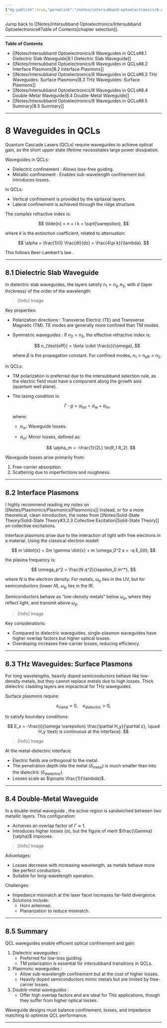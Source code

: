 ```yaml
---
{"dg-publish":true,"permalink":"/notes/intersubband-optoelectronics/8-waveguides-in-qc-ls/","hide":"true","updated":"2025-01-29T20:54:59.346+01:00"}
---
```


Jump back to [[Notes/Intersubband Optoelectronics/Intersubband Optoelectronics#Table of Contents\|chapter selection]].

---
**Table of Contents**

- [[Notes/Intersubband Optoelectronics/8 Waveguides in QCLs#8.1 Dielectric Slab Waveguide\|8.1 Dielectric Slab Waveguide]]
- [[Notes/Intersubband Optoelectronics/8 Waveguides in QCLs#8.2 Interface Plasmons\|8.2 Interface Plasmons]]
- [[Notes/Intersubband Optoelectronics/8 Waveguides in QCLs#8.3 THz Waveguides: Surface Plasmons\|8.3 THz Waveguides: Surface Plasmons]]
- [[Notes/Intersubband Optoelectronics/8 Waveguides in QCLs#8.4 Double-Metal Waveguide\|8.4 Double-Metal Waveguide]]
- [[Notes/Intersubband Optoelectronics/8 Waveguides in QCLs#8.5 Summary\|8.5 Summary]]

---
# 8 Waveguides in QCLs

Quantum Cascade Lasers (QCLs) require waveguides to achieve optical gain, as the short upper state lifetime necessitates large power dissipation. 

Waveguides in QCLs:
- Dielectric confinement : Allows loss-free guiding.
- Metallic confinement : Enables sub-wavelength confinement but introduces losses.

In QCLs:
- Vertical confinement is provided by the epitaxial layers.
- Lateral confinement is achieved through the ridge structure.

The complex refractive index is:

$$
\tilde{n} = n + i k = \sqrt{\varepsilon},
$$

where $k$ is the extinction coefficient, related to attenuation:

$$
\alpha = \frac{1}{I} \frac{dI}{dz} = \frac{4\pi k}{\lambda}.
$$

This follows Beer-Lambert's law .

---
## 8.1 Dielectric Slab Waveguide

In dielectric slab waveguides, the layers satisfy $n_1 > n_2, n_3$, with $d$ (layer thickness) of the order of the wavelength:

>[!info] Image

Key properties:
- Polarization directions : Transverse Electric (TE) and Transverse Magnetic (TM). TE modes are generally more confined than TM modes.
- Symmetric waveguides : If $n_2 = n_3$, the effective refractive index is:

  $$
  n_{\text{eff}} = \beta \cdot \frac{c}{\omega},
  $$

  where $\beta$ is the propagation constant. For confined modes, $n_1 > n_{\text{eff}} > n_2$.

In QCLs:
- TM polarization is preferred due to the intersubband selection rule, as the electric field must have a component along the growth axis (quantum well plane).
- The lasing condition is:

  $$
  \Gamma \cdot g = \alpha_{\text{tot}} = \alpha_w + \alpha_m,
  $$

  where:
  - $\alpha_w$: Waveguide losses.
  - $\alpha_m$: Mirror losses, defined as:

    $$
    \alpha_m = -\frac{1}{2L} \ln(R_1 R_2).
    $$

Waveguide losses arise primarily from:
1. Free-carrier absorption.
2. Scattering due to imperfections and roughness.

---
## 8.2 Interface Plasmons

I highly recommend reading my notes on [[Notes/Plasmonics/Plasmonics\|Plasmonics]] instead, or for a more theoretical, clean introduction, the notes from [[Notes/Solid-State Theory/Solid-State Theory#3.2.3 Collective Excitation\|Solid-State Theory]] on collective excitations.

Interface plasmons arise due to the interaction of light with free electrons in a material. Using the classical electron model:

$$
m \ddot{x} + 2m \gamma \dot{x} + m \omega_0^2 x = -q E_0(t),
$$

the plasma frequency is:

$$
\omega_p^2 = \frac{N q^2}{\epsilon_0 m^*},
$$

where $N$ is the electron density. For metals, $\omega_p$ lies in the UV, but for semiconductors (lower $N$), $\omega_p$ lies in the IR.

Semiconductors behave as "low-density metals" below $\omega_p$, where they reflect light, and transmit above $\omega_p$.

>[!info] Image

Key considerations:
- Compared to dielectric waveguides, single-plasmon waveguides have higher overlap factors but higher optical losses.
- Overdoping increases free-carrier losses, reducing efficiency.

---
## 8.3 THz Waveguides: Surface Plasmons

For long wavelengths, heavily doped semiconductors behave like low-density metals, but they cannot replace metals due to high losses. Thick dielectric cladding layers are impractical for THz waveguides.

Surface plasmons require:

$$
\varepsilon_{\text{metal}} < 0, \quad \varepsilon_{\text{dielectric}} > 0,
$$

to satisfy boundary conditions:

$$
E_x = -\frac{i}{\omega \varepsilon} \frac{\partial H_y}{\partial z}, \quad H_y \text{ is continuous at the interface}.
$$

>[!info] Image

At the metal-dielectric interface:
- Electric fields are orthogonal to the metal.
- The penetration depth into the metal ($\delta_{\text{metal}}$) is much smaller than into the dielectric ($\delta_{\text{dielectric}}$).
- Losses scale as $\propto \frac{1}{\lambda}$.

---
## 8.4 Double-Metal Waveguide

In a double-metal waveguide , the active region is sandwiched between two metallic layers. This configuration:
- Achieves an overlap factor of $\Gamma \approx 1$.
- Introduces higher losses ($\alpha$), but the figure of merit $\frac{\Gamma}{\alpha}$ improves.

>[!info] Image

Advantages:
- Losses decrease with increasing wavelength, as metals behave more like perfect conductors.
- Suitable for long-wavelength operation.

Challenges:
- Impedance mismatch at the laser facet increases far-field divergence.
- Solutions include:
  - Horn antennas.
  - Planarization to reduce mismatch.

---
## 8.5 Summary

QCL waveguides enable efficient optical confinement and gain:
1. Dielectric waveguides :
   - Preferred for low-loss guiding.
   - TM polarization is essential for intersubband transitions in QCLs.
2. Plasmonic waveguides :
   - Allow sub-wavelength confinement but at the cost of higher losses.
   - Heavily doped semiconductors mimic metals but are limited by free-carrier losses.
3. Double-metal waveguides :
   - Offer high overlap factors and are ideal for THz applications, though they suffer from higher optical losses.

Waveguide designs must balance confinement, losses, and impedance matching to optimize QCL performance.

---